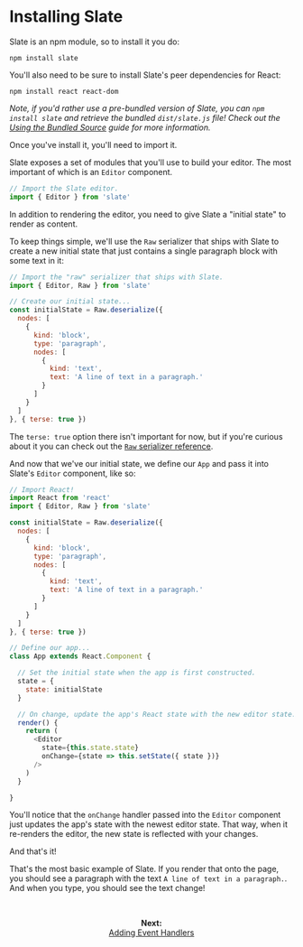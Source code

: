 
# Installing Slate

Slate is an npm module, so to install it you do:

```
npm install slate
```

You'll also need to be sure to install Slate's peer dependencies for React:

```
npm install react react-dom
```

_Note, if you'd rather use a pre-bundled version of Slate, you can `npm install slate` and retrieve the bundled `dist/slate.js` file! Check out the [Using the Bundled Source](./using-the-bundled-source.md) guide for more information._

Once you've install it, you'll need to import it.

Slate exposes a set of modules that you'll use to build your editor. The most important of which is an `Editor` component.

```js
// Import the Slate editor.
import { Editor } from 'slate'
```

In addition to rendering the editor, you need to give Slate a "initial state" to render as content.

To keep things simple, we'll use the `Raw` serializer that ships with Slate to create a new initial state that just contains a single paragraph block with some text in it:

```js
// Import the "raw" serializer that ships with Slate.
import { Editor, Raw } from 'slate'

// Create our initial state...
const initialState = Raw.deserialize({
  nodes: [
    {
      kind: 'block',
      type: 'paragraph',
      nodes: [
        {
          kind: 'text',
          text: 'A line of text in a paragraph.'
        }
      ]
    }
  ]
}, { terse: true })
```

The `terse: true` option there isn't important for now, but if you're curious about it you can check out the [`Raw` serializer reference](../reference/serializers/raw.md).

And now that we've our initial state, we define our `App` and pass it into Slate's `Editor` component, like so:

```js
// Import React!
import React from 'react'
import { Editor, Raw } from 'slate'

const initialState = Raw.deserialize({
  nodes: [
    {
      kind: 'block',
      type: 'paragraph',
      nodes: [
        {
          kind: 'text',
          text: 'A line of text in a paragraph.'
        }
      ]
    }
  ]
}, { terse: true })

// Define our app...
class App extends React.Component {

  // Set the initial state when the app is first constructed.
  state = {
    state: initialState
  }

  // On change, update the app's React state with the new editor state.
  render() {
    return (
      <Editor
        state={this.state.state}
        onChange={state => this.setState({ state })}
      />
    )
  }

}
```

You'll notice that the `onChange` handler passed into the `Editor` component just updates the app's state with the newest editor state. That way, when it re-renders the editor, the new state is reflected with your changes.

And that's it! 

That's the most basic example of Slate. If you render that onto the page, you should see a paragraph with the text `A line of text in a paragraph.`. And when you type, you should see the text change!

<br/>
<p align="center"><strong>Next:</strong><br/><a href="./adding-event-handlers.md">Adding Event Handlers</a></p>
<br/>




















